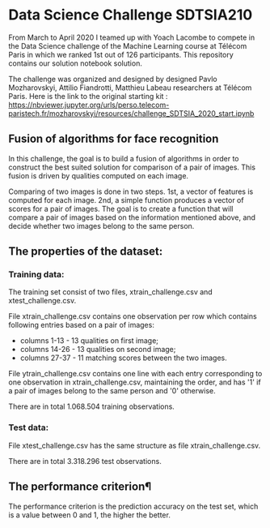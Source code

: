 # Data Science Challenge SDTSIA210

From March to April 2020 I teamed up with Yoach Lacombe to compete in the Data Science challenge of the Machine Learning course at Télécom Paris in which we ranked 1st out of 126 participants. This repository contains our solution notebook solution. 

The challenge was organized and designed by designed Pavlo Mozharovskyi, Attilio Fiandrotti, Matthieu Labeau researchers at Télécom Paris. Here is the link to the original starting kit : https://nbviewer.jupyter.org/urls/perso.telecom-paristech.fr/mozharovskyi/resources/challenge_SDTSIA_2020_start.ipynb

## Fusion of algorithms for face recognition

In this challenge, the goal is to build a fusion of algorithms in order to construct the best suited solution for comparison of a pair of images. This fusion is driven by qualities computed on each image.

Comparing of two images is done in two steps. 1st, a vector of features is computed for each image. 2nd, a simple function produces a vector of scores for a pair of images. The goal is to create a function that will compare a pair of images based on the information mentioned above, and decide whether two images belong to the same person.

## The properties of the dataset:
### Training data:
The training set consist of two files, xtrain_challenge.csv and xtest_challenge.csv.

File xtrain_challenge.csv contains one observation per row which contains following entries based on a pair of images:

- columns 1-13 - 13 qualities on first image;
- columns 14-26 - 13 qualities on second image;
- columns 27-37 - 11 matching scores between the two images.

File ytrain_challenge.csv contains one line with each entry corresponding to one observation in xtrain_challenge.csv, maintaining the order, and has '1' if a pair of images belong to the same person and '0' otherwise.

There are in total 1.068.504 training observations.

### Test data:
File xtest_challenge.csv has the same structure as file xtrain_challenge.csv.

There are in total 3.318.296 test observations.

## The performance criterion¶

The performance criterion is the prediction accuracy on the test set, which is a value between 0 and 1, the higher the better.
